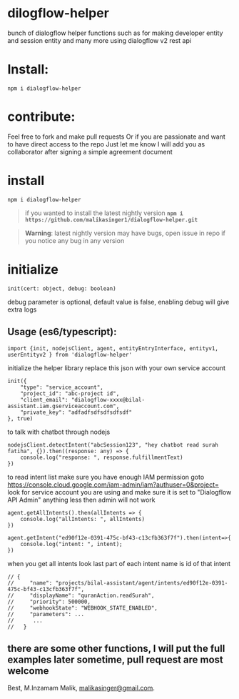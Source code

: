 # dilogflow-helper
bunch of dialogflow helper
 functions such as for making developer entity
 and session entity and many more using dialogflow v2 rest api

# Install:
`npm i dialogflow-helper`

# contribute:
Feel free to fork and make pull requests
Or if you are passionate and want to have direct access to the repo Just let me know I will add you as collaborator after signing a simple agreement document

# install

`npm i dialogflow-helper`

> if you wanted to install the latest nightly version
**```npm i https://github.com/malikasinger1/dialogflow-helper.git```**

>**Warning**: latest nightly version may have bugs, open issue in repo if you notice any bug in any version 

# initialize

`init(cert: object, debug: boolean)`

debug parameter is optional, default value is false, enabling debug will give extra logs




## Usage (es6/typescript): 

```
import {init, nodejsClient, agent, entityEntryInterface, entityv1, userEntityv2 } from 'dialogflow-helper'
```


initialize the helper library
replace this json with your own service account


```
init({
    "type": "service_account",
    "project_id": "abc-project id",
    "client_email": "dialogflow-xxxx@bilal-assistant.iam.gserviceaccount.com",
    "private_key": "adfadfsdfsdfsdfsdf"
}, true)

```

to talk with chatbot through nodejs
```
nodejsClient.detectIntent("abcSession123", "hey chatbot read surah fatiha", {}).then((response: any) => {
    console.log("response: ", response.fulfillmentText)
})
```
to read intent list make sure you have enough IAM permission
goto https://console.cloud.google.com/iam-admin/iam?authuser=0&project=<project-id> look for
service account you are using and make sure it is set to "Dialogflow API Admin" anything less then admin will not work

```
agent.getAllIntents().then(allIntents => {
    console.log("allIntents: ", allIntents)
})
```
```
agent.getIntent("ed90f12e-0391-475c-bf43-c13cfb363f7f").then(intent=>{
    console.log("intent: ", intent);
}) 
```

when you get all intents look last part of each intent name is id of that intent
```
// {
//     "name": "projects/bilal-assistant/agent/intents/ed90f12e-0391-475c-bf43-c13cfb363f7f",
//     "displayName": "quranAction.readSurah",
//     "priority": 500000,
//     "webhookState": "WEBHOOK_STATE_ENABLED",
//     "parameters": ...
//      ...
//   }
```

## there are some other functions, I will put the full examples later sometime, pull request are most welcome 


Best,
M.Inzamam Malik,
malikasinger@gmail.com.